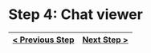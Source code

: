 # Step 4: Chat viewer


[{]: <helper> (navStep)

| [< Previous Step](step3.md) | [Next Step >](step5.md) |
|:--------------------------------|--------------------------------:|

[}]: #
